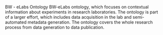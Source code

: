 BW - eLabs Ontology
BW-eLabs ontology, which focuses on contextual information about experiments in research laboratories. The ontology is part of a larger effort, which includes data acquisition in the lab and semi-automated metadata generation. The ontology covers the whole research process from data generation to data publication.
